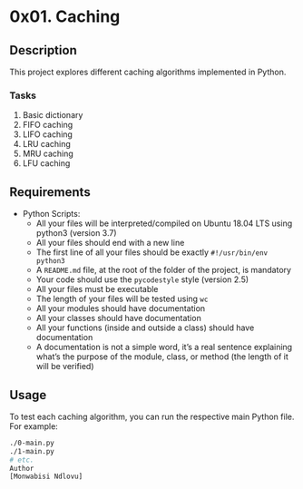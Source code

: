 # 0x01. Caching

## Description

This project explores different caching algorithms implemented in Python.

### Tasks

1. Basic dictionary
2. FIFO caching
3. LIFO caching
4. LRU caching
5. MRU caching
6. LFU caching

## Requirements

- Python Scripts:
  - All your files will be interpreted/compiled on Ubuntu 18.04 LTS using python3 (version 3.7)
  - All your files should end with a new line
  - The first line of all your files should be exactly `#!/usr/bin/env python3`
  - A `README.md` file, at the root of the folder of the project, is mandatory
  - Your code should use the `pycodestyle` style (version 2.5)
  - All your files must be executable
  - The length of your files will be tested using `wc`
  - All your modules should have documentation
  - All your classes should have documentation
  - All your functions (inside and outside a class) should have documentation
  - A documentation is not a simple word, it’s a real sentence explaining what’s the purpose of the module, class, or method (the length of it will be verified)

## Usage

To test each caching algorithm, you can run the respective main Python file. For example:

```bash
./0-main.py
./1-main.py
# etc.
Author
[Monwabisi Ndlovu]
